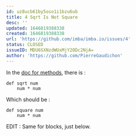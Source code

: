 ```yaml
---
id: uz8ucb61by5oso1i1bzu6ub
title: 4 Sqrt Is Not Square
desc: ''
updated: 1646819388338
created: 1646819388338
url: 'https://github.com/imba/imba.io/issues/4'
status: CLOSED
issueID: MDU6SXNzdWUxMjY2ODc2NjA=
author: 'https://github.com/PierreGaudichon'
---
```

In the [doc for methods](https://github.com/somebee/imba.io/blob/master/docs/guides/language.md#methods), there is :

```
def sqrt num
    num * num
```

Which should be :

```
def square num
    num * num
```

EDIT : Same for blocks, just below.
